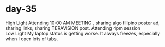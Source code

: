 # day-35
High Light 
Attending 10:00 AM MEETING , sharing algo filipino poster ad, sharing links, sharing TERAVISION post. Attending 4pm session  
Low Light 
My laptop status is getting worse. It always freezes, especially when I open lots of tabs.
